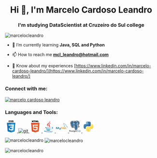 <h1 align="center">Hi 👋, I'm Marcelo Cardoso Leandro</h1>
<h3 align="center">I'm studying DataScientist at Cruzeiro do Sul college</h3>

<p align="left"> <img src="https://komarev.com/ghpvc/?username=marcelocleandro&label=Profile%20views&color=0e75b6&style=flat" alt="marcelocleandro" /> </p>

- 🌱 I’m currently learning **Java, SQL and Python**

- 📫 How to reach me **mcl_leandro@hotmail.com**

- 📄 Know about my experiences [https://www.linkedin.com/in/marcelo-cardoso-leandro/](https://www.linkedin.com/in/marcelo-cardoso-leandro/)

<h3 align="left">Connect with me:</h3>
<p align="left">
<a href="https://linkedin.com/in/marcelo cardoso leandro" target="blank"><img align="center" src="https://raw.githubusercontent.com/rahuldkjain/github-profile-readme-generator/master/src/images/icons/Social/linked-in-alt.svg" alt="marcelo cardoso leandro" height="30" width="40" /></a>
</p>

<h3 align="left">Languages and Tools:</h3>
<p align="left"> <a href="https://www.w3schools.com/css/" target="_blank"> <img src="https://raw.githubusercontent.com/devicons/devicon/master/icons/css3/css3-original-wordmark.svg" alt="css3" width="40" height="40"/> </a> <a href="https://git-scm.com/" target="_blank"> <img src="https://www.vectorlogo.zone/logos/git-scm/git-scm-icon.svg" alt="git" width="40" height="40"/> </a> <a href="https://www.w3.org/html/" target="_blank"> <img src="https://raw.githubusercontent.com/devicons/devicon/master/icons/html5/html5-original-wordmark.svg" alt="html5" width="40" height="40"/> </a> <a href="https://www.java.com" target="_blank"> <img src="https://raw.githubusercontent.com/devicons/devicon/master/icons/java/java-original.svg" alt="java" width="40" height="40"/> </a> <a href="https://www.mysql.com/" target="_blank"> <img src="https://raw.githubusercontent.com/devicons/devicon/master/icons/mysql/mysql-original-wordmark.svg" alt="mysql" width="40" height="40"/> </a> <a href="https://www.postgresql.org" target="_blank"> <img src="https://raw.githubusercontent.com/devicons/devicon/master/icons/postgresql/postgresql-original-wordmark.svg" alt="postgresql" width="40" height="40"/> </a> <a href="https://www.python.org" target="_blank"> <img src="https://raw.githubusercontent.com/devicons/devicon/master/icons/python/python-original.svg" alt="python" width="40" height="40"/> </a> </p>

<p><img align="left" src="https://github-readme-stats.vercel.app/api/top-langs?username=marcelocleandro&show_icons=true&locale=en&layout=compact" alt="marcelocleandro" /></p>

<p>&nbsp;<img align="center" src="https://github-readme-stats.vercel.app/api?username=marcelocleandro&show_icons=true&locale=en" alt="marcelocleandro" /></p>

<p><img align="center" src="https://github-readme-streak-stats.herokuapp.com/?user=marcelocleandro&" alt="marcelocleandro" /></p>
